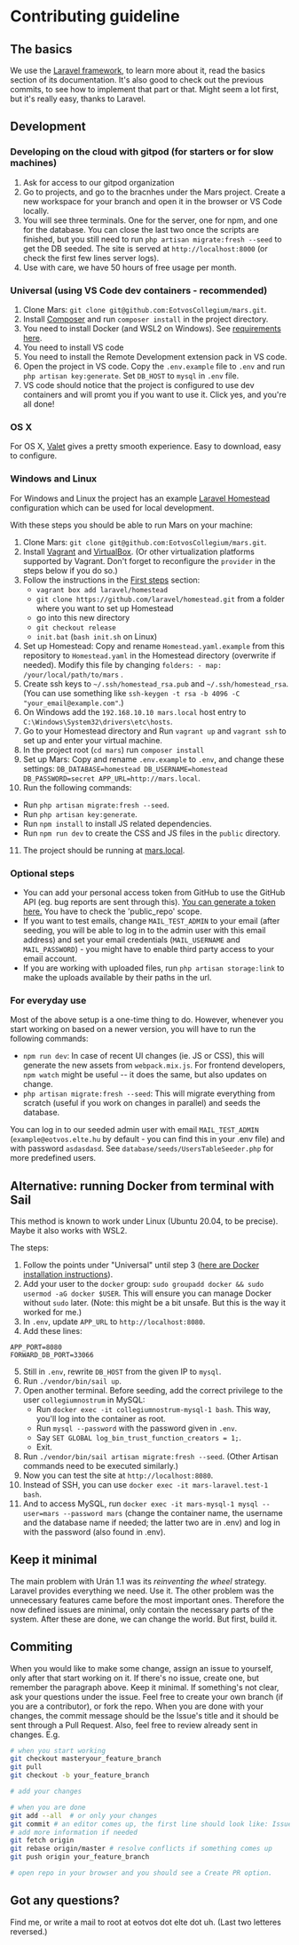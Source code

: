 # Contributing guideline

## The basics

We use the [Laravel framework](https://laravel.com/), to learn more about it, read the basics section of its documentation.
It's also good to check out the previous commits, to see how to implement that part or that. Might seem a lot first, but it's really easy,
thanks to Laravel.

## Development

### Developing on the cloud with gitpod (for starters or for slow machines)

1. Ask for access to our gitpod organization
2. Go to projects, and go to the bracnhes under the Mars project. Create a new workspace for your branch and open it in the browser or VS Code locally.
3. You will see three terminals. One for the server, one for npm, and one for the database. You can close the last two once the scripts are finished, but you still need to run `php artisan migrate:fresh --seed` to get the DB seeded. The site is served at `http://localhost:8000` (or check the first few lines server logs). 
4. Use with care, we have 50 hours of free usage per month. 

### Universal (using VS Code dev containers  - recommended)

 1. Clone Mars: `git clone git@github.com:EotvosCollegium/mars.git`.
 2. Install [Composer](https://getcomposer.org/) and run `composer install` in the project directory.
 3. You need to install Docker (and WSL2 on Windows). See [requirements here](https://code.visualstudio.com/docs/remote/containers#_system-requirements).
 4. You need to install VS code
 5. You need to install the Remote Development extension pack in VS code.
 6. Open the project in VS code. Copy the `.env.example` file to `.env` and run `php artisan key:generate`. Set `DB_HOST` to `mysql` in `.env` file.
 8. VS code should notice that the project is configured to use dev containers and will promt you if you want to use it. Click yes, and you're all done!


### OS X
For OS X, [Valet](https://laravel.com/docs/6.x/valet) gives a pretty smooth experience. Easy to download, easy to configure.

### Windows and Linux

For Windows and Linux the project has an example [Laravel Homestead](https://laravel.com/docs/homestead) configuration which can be used for local development.

With these steps you should be able to run Mars on your machine:

1. Clone Mars: `git clone git@github.com:EotvosCollegium/mars.git`.
2. Install [Vagrant](https://www.vagrantup.com/) and [VirtualBox](https://www.virtualbox.org/). (Or other virtualization platforms supported by Vagrant. Don't forget to reconfigure the `provider` in the steps below if you do so.)
3. Follow the instructions in the [First steps](https://laravel.com/docs/8.x/homestead#first-steps) section:
    - `vagrant box add laravel/homestead`
    - `git clone https://github.com/laravel/homestead.git` from a folder where you want to set up Homestead
    - go into this new directory
    - `git checkout release`
    - `init.bat` (`bash init.sh` on Linux)
4. Set up Homestead: Copy and rename `Homestead.yaml.example` from this repository to `Homestead.yaml` in the Homestead directory (overwrite if needed). Modify this file by changing `folders: - map: /your/local/path/to/mars` .
5. Create ssh keys to `~/.ssh/homestead_rsa.pub` and `~/.ssh/homestead_rsa`. (You can use something like `ssh-keygen -t rsa -b 4096 -C "your_email@example.com"`.)
6. On Windows add the `192.168.10.10 mars.local` host entry to `C:\Windows\System32\drivers\etc\hosts`.
7. Go to your Homestead directory and Run `vagrant up` and `vagrant ssh` to set up and enter your virtual machine.
8. In the project root (`cd mars`) run `composer install`
9. Set up Mars: Copy and rename `.env.example` to `.env`, and change these settings:
   `DB_DATABASE=homestead DB_USERNAME=homestead DB_PASSWORD=secret APP_URL=http://mars.local`.
10. Run the following commands:

-   Run `php artisan migrate:fresh --seed`.
-   Run `php artisan key:generate`.
-   Run `npm install` to install JS related dependencies.
-   Run `npm run dev` to create the CSS and JS files in the `public` directory.

11. The project should be running at [mars.local](http://mars.local/).

### Optional steps

-   You can add your personal access token from GitHub to use the GitHub API (eg. bug reports are sent through this). [You can generate a token here.](https://github.com/settings/tokens) You have to check the 'public_repo' scope.
-   If you want to test emails, change `MAIL_TEST_ADMIN` to your email (after seeding, you will be able to log in to the admin user with this email address) and set your email credentials (`MAIL_USERNAME` and `MAIL_PASSWORD`) - you might have to enable third party access to your email account.
-  If you are working with uploaded files, run `php artisan storage:link` to make the uploads available by their paths in the url.

### For everyday use

Most of the above setup is a one-time thing to do. However, whenever you start working on based on a newer version, you will have to run the following commands:

-   `npm run dev`: In case of recent UI changes (ie. JS or CSS), this will generate the new assets from `webpack.mix.js`. For frontend developers, `npm watch` might be useful -- it does the same, but also updates on change.
-   `php artisan migrate:fresh --seed`: This will migrate everything from scratch (useful if you work on changes in parallel) and seeds the database.

You can log in to our seeded admin user with email `MAIL_TEST_ADMIN` (`example@eotvos.elte.hu` by default - you can find this in your .env file) and with password `asdasdasd`. See `database/seeds/UsersTableSeeder.php` for more predefined users.

## Alternative: running Docker from terminal with Sail

This method is known to work under Linux (Ubuntu 20.04, to be precise). Maybe it also works with WSL2.

The steps:
1. Follow the points under "Universal" until step 3 ([here are Docker installation instructions](https://docs.docker.com/engine/install/ubuntu/)).
2. Add your user to the `docker` group: `sudo groupadd docker && sudo usermod -aG docker $USER`. This will ensure you can manage Docker without `sudo` later. (Note: this might be a bit unsafe. But this is the way it worked for me.)
3. In `.env`, update `APP_URL` to `http://localhost:8080`.
4. Add these lines:

```
APP_PORT=8080
FORWARD_DB_PORT=33066
```

5. Still in `.env`, rewrite `DB_HOST` from the given IP to `mysql`.
6. Run `./vendor/bin/sail up`.
7. Open another terminal. Before seeding, add the correct privilege to the user `collegiumnostrum` in MySQL:
    - Run `docker exec -it collegiumnostrum-mysql-1 bash`. This way, you'll log into the container as root.
    - Run `mysql --password` with the password given in `.env`.
    - Say `SET GLOBAL log_bin_trust_function_creators = 1;`.
    - Exit.
8. Run `./vendor/bin/sail artisan migrate:fresh --seed`. (Other Artisan commands need to be executed similarly.)
9. Now you can test the site at `http://localhost:8080`.
10. Instead of SSH, you can use `docker exec -it mars-laravel.test-1 bash`.
11. And to access MySQL, run `docker exec -it mars-mysql-1 mysql --user=mars --password mars` (change the container name, the username and the database name if needed; the latter two are in .env) and log in with the password (also found in .env).

## Keep it minimal

The main problem with Urán 1.1 was its _reinventing the wheel_ strategy. Laravel provides everything we need. Use it.
The other problem was the unnecessary features came before the most important ones. Therefore the now defined issues are minimal, only
contain the necessary parts of the system. After these are done, we can change the world. But first, build it.

## Commiting

When you would like to make some change, assign an issue to yourself, only after that start working on it.
If there's no issue, create one, but remember the paragraph above. Keep it minimal. If something's not clear, ask your questions under the issue.
Feel free to create your own branch (if you are a contributor), or fork the repo.
When you are done with your changes, the commit message should be the Issue's title and it should be sent through a
Pull Request. Also, feel free to review already sent in changes. E.g.

```bash
# when you start working
git checkout masteryour_feature_branch
git pull
git checkout -b your_feature_branch

# add your changes

# when you are done
git add --all  # or only your changes
git commit # an editor comes up, the first line should look like: Issue #x: changed this and that
# add more information if needed
git fetch origin
git rebase origin/master # resolve conflicts if something comes up
git push origin your_feature_branch

# open repo in your browser and you should see a Create PR option.
```

## Got any questions?

Find me, or write a mail to root at eotvos dot elte dot uh. (Last two letteres reversed.)
